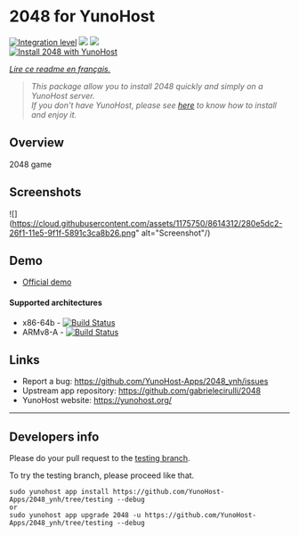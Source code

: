 # 2048 for YunoHost

[![Integration level](https://dash.yunohost.org/integration/2048.svg)](https://dash.yunohost.org/appci/app/2048) ![](https://ci-apps.yunohost.org/ci/badges/2048.status.svg) ![](https://ci-apps.yunohost.org/ci/badges/2048.maintain.svg)  
[![Install 2048 with YunoHost](https://install-app.yunohost.org/install-with-yunohost.svg)](https://install-app.yunohost.org/?app=2048)

*[Lire ce readme en français.](./README_fr.md)*

> *This package allow you to install 2048 quickly and simply on a YunoHost server.  
If you don't have YunoHost, please see [here](https://yunohost.org/#/install) to know how to install and enjoy it.*

## Overview

2048 game

## Screenshots

![](https://cloud.githubusercontent.com/assets/1175750/8614312/280e5dc2-26f1-11e5-9f1f-5891c3ca8b26.png" alt="Screenshot"/)

## Demo

* [Official demo](https://play2048.co/)

#### Supported architectures

* x86-64b - [![Build Status](https://ci-apps.yunohost.org/ci/logs/2048%20%28Apps%29.svg)](https://ci-apps.yunohost.org/ci/apps2048/)
* ARMv8-A - [![Build Status](https://ci-apps-arm.yunohost.org/ci/logs/2048%20%28Apps%29.svg)](https://ci-apps-arm.yunohost.org/ci/apps/2048/)

## Links

 * Report a bug: https://github.com/YunoHost-Apps/2048_ynh/issues
 * Upstream app repository: https://github.com/gabrielecirulli/2048
 * YunoHost website: https://yunohost.org/

---

## Developers info

Please do your pull request to the [testing branch](https://github.com/YunoHost-Apps/2048_ynh/tree/testing).

To try the testing branch, please proceed like that.
```
sudo yunohost app install https://github.com/YunoHost-Apps/2048_ynh/tree/testing --debug
or
sudo yunohost app upgrade 2048 -u https://github.com/YunoHost-Apps/2048_ynh/tree/testing --debug
```
